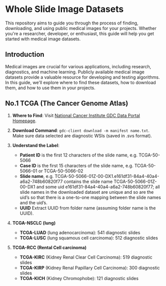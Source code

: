 
# Whole Slide Image Datasets

This repository aims to guide you through the process of finding, downloading, and using public medical images for your projects. Whether you're a researcher, developer, or enthusiast, this guide will help you get started with medical image datasets.

## Introduction

Medical images are crucial for various applications, including research, diagnostics, and machine learning. Publicly available medical image datasets provide a valuable resource for developing and testing algorithms. In this guide, we'll explore where to find these datasets, how to download them, and how to use them in your projects.

## No.1 TCGA (The Cancer Genome Atlas)

1. **Where to Find**: Visit [National Cancer Institute GDC Data Portal Homepage](https://portal.gdc.cancer.gov/).

2. **Download Command**: `gdc-client download -m manifest name.txt`. Make sure data selected are diagnostic WSIs (saved in .svs format).

3. **Understand the Label**:
	- **Patient ID** is the first 12 characters of the slide name, e.g. TCGA-50-5066
	- **Case ID** is the first 15 characters of the slide name, e.g. TCGA-50-5066-01 or TCGA-50-5066-02
	- **Slide name**, e.g. TCGA-50-5066-01Z-00-DX1.e161df31-84a4-40a4-a6a2-748b60820f77 contains the slide name TCGA-50-5066-01Z-00-DX1 and some uid e161df31-84a4-40a4-a6a2-748b60820f77; all slide names in the downloaded dataset are unique and so are the uid’s so that there is a one-to-one mapping between the slide names and the uid’s.
	- **UUID** Extract UUID from folder name (assuming folder name is the UUID).

4. **TCGA-NSCLC (lung)**
	- **TCGA-LUAD** (lung adenocarcinoma): 541 diagnostic slides
	- **TCGA-LUSC** (lung squamous cell carcinoma): 512 diagnostic slides
5. **TCGA-RCC  (Rental Cell carcinoma)**
	- **TCGA-KIRC** (Kidney Renal Clear Cell Carcinoma): 519 diagnostic slides
	- **TCGA-KIRP** (Kidney Renal Papillary Cell Carcinoma): 300 diagnostic slides
	- **TCGA-KICH** (Kidney Chromophobe): 121 diagnostic slides
